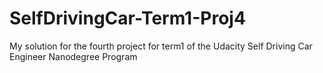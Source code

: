 # SelfDrivingCar-Term1-Proj4
My solution for the fourth project for term1 of the Udacity Self Driving Car Engineer Nanodegree Program

